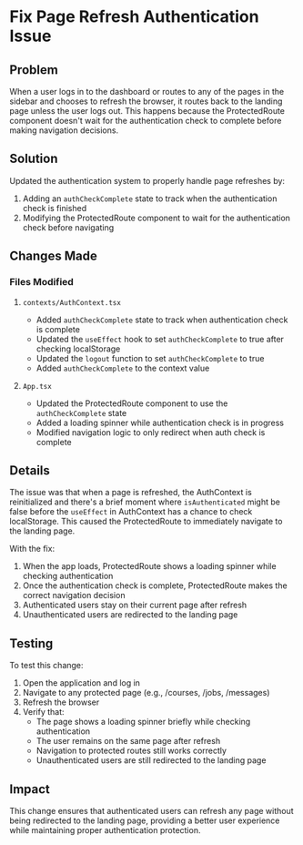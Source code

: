 # Fix Page Refresh Authentication Issue

## Problem

When a user logs in to the dashboard or routes to any of the pages in the sidebar and chooses to refresh the browser, it routes back to the landing page unless the user logs out. This happens because the ProtectedRoute component doesn't wait for the authentication check to complete before making navigation decisions.

## Solution

Updated the authentication system to properly handle page refreshes by:

1. Adding an `authCheckComplete` state to track when the authentication check is finished
2. Modifying the ProtectedRoute component to wait for the authentication check before navigating

## Changes Made

### Files Modified

1. `contexts/AuthContext.tsx`
   - Added `authCheckComplete` state to track when authentication check is complete
   - Updated the `useEffect` hook to set `authCheckComplete` to true after checking localStorage
   - Updated the `logout` function to set `authCheckComplete` to true
   - Added `authCheckComplete` to the context value

2. `App.tsx`
   - Updated the ProtectedRoute component to use the `authCheckComplete` state
   - Added a loading spinner while authentication check is in progress
   - Modified navigation logic to only redirect when auth check is complete

## Details

The issue was that when a page is refreshed, the AuthContext is reinitialized and there's a brief moment where `isAuthenticated` might be false before the `useEffect` in AuthContext has a chance to check localStorage. This caused the ProtectedRoute to immediately navigate to the landing page.

With the fix:
1. When the app loads, ProtectedRoute shows a loading spinner while checking authentication
2. Once the authentication check is complete, ProtectedRoute makes the correct navigation decision
3. Authenticated users stay on their current page after refresh
4. Unauthenticated users are redirected to the landing page

## Testing

To test this change:

1. Open the application and log in
2. Navigate to any protected page (e.g., /courses, /jobs, /messages)
3. Refresh the browser
4. Verify that:
   - The page shows a loading spinner briefly while checking authentication
   - The user remains on the same page after refresh
   - Navigation to protected routes still works correctly
   - Unauthenticated users are still redirected to the landing page

## Impact

This change ensures that authenticated users can refresh any page without being redirected to the landing page, providing a better user experience while maintaining proper authentication protection.